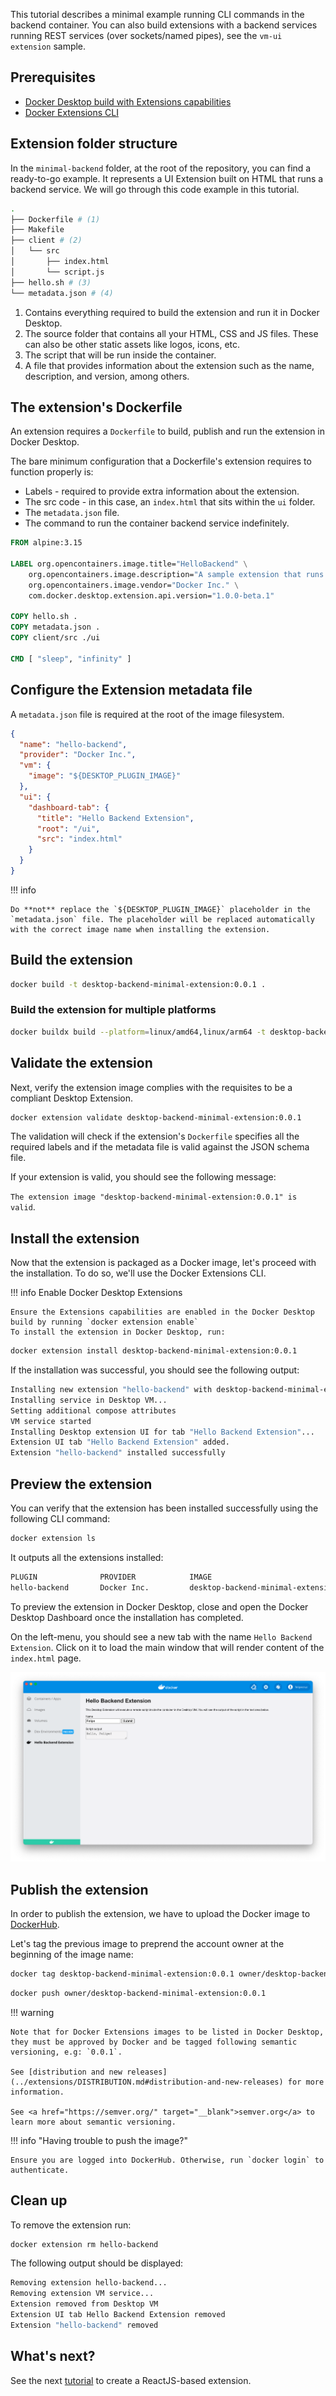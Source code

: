 This tutorial describes a minimal example running CLI commands in the backend container. You can also build extensions with a backend services running REST services (over sockets/named pipes), see the `vm-ui extension` sample.

## Prerequisites

- [Docker Desktop build with Extensions capabilities](https://github.com/docker/desktop-extension-samples/releases/)
- [Docker Extensions CLI](https://github.com/docker/desktop-extension-samples/releases/)

## Extension folder structure

In the `minimal-backend` folder, at the root of the repository, you can find a ready-to-go example. It represents a UI Extension built on HTML that runs a backend service. We will go through this code example in this tutorial.

```bash
.
├── Dockerfile # (1)
├── Makefile
├── client # (2)
│   └── src
│       ├── index.html
│       └── script.js
├── hello.sh # (3)
└── metadata.json # (4)
```

1. Contains everything required to build the extension and run it in Docker Desktop.
2. The source folder that contains all your HTML, CSS and JS files. These can also be other static assets like logos, icons, etc.
3. The script that will be run inside the container.
4. A file that provides information about the extension such as the name, description, and version, among others.

## The extension's Dockerfile

An extension requires a `Dockerfile` to build, publish and run the extension in Docker Desktop.

The bare minimum configuration that a Dockerfile's extension requires to function properly is:

- Labels - required to provide extra information about the extension.
- The src code - in this case, an `index.html` that sits within the `ui` folder.
- The `metadata.json` file.
- The command to run the container backend service indefinitely.

```Dockerfile title="Dockerfile" linenums="1"
FROM alpine:3.15

LABEL org.opencontainers.image.title="HelloBackend" \
    org.opencontainers.image.description="A sample extension that runs a shell script inside a container's Desktop VM." \
    org.opencontainers.image.vendor="Docker Inc." \
    com.docker.desktop.extension.api.version="1.0.0-beta.1"

COPY hello.sh .
COPY metadata.json .
COPY client/src ./ui

CMD [ "sleep", "infinity" ]
```

## Configure the Extension metadata file

A `metadata.json` file is required at the root of the image filesystem.

```json title="metadata.json" linenums="1"
{
  "name": "hello-backend",
  "provider": "Docker Inc.",
  "vm": {
    "image": "${DESKTOP_PLUGIN_IMAGE}"
  },
  "ui": {
    "dashboard-tab": {
      "title": "Hello Backend Extension",
      "root": "/ui",
      "src": "index.html"
    }
  }
}
```

!!! info

    Do **not** replace the `${DESKTOP_PLUGIN_IMAGE}` placeholder in the `metadata.json` file. The placeholder will be replaced automatically with the correct image name when installing the extension.

## Build the extension

```bash
docker build -t desktop-backend-minimal-extension:0.0.1 .
```

### Build the extension for multiple platforms

```bash
docker buildx build --platform=linux/amd64,linux/arm64 -t desktop-backend-minimal-extension:0.0.1 .
```

## Validate the extension

Next, verify the extension image complies with the requisites to be a compliant Desktop Extension.

```bash
docker extension validate desktop-backend-minimal-extension:0.0.1
```

The validation will check if the extension's `Dockerfile` specifies all the required labels and if the metadata file is valid against the JSON schema file.

If your extension is valid, you should see the following message:

`The extension image "desktop-backend-minimal-extension:0.0.1" is valid`.

## Install the extension

Now that the extension is packaged as a Docker image, let's proceed with the installation. To do so, we'll use the Docker Extensions CLI.

!!! info Enable Docker Desktop Extensions

    Ensure the Extensions capabilities are enabled in the Docker Desktop build by running `docker extension enable`
    To install the extension in Docker Desktop, run:

```bash
docker extension install desktop-backend-minimal-extension:0.0.1
```

If the installation was successful, you should see the following output:

```bash
Installing new extension "hello-backend" with desktop-backend-minimal-extension:0.0.1 ...
Installing service in Desktop VM...
Setting additional compose attributes
VM service started
Installing Desktop extension UI for tab "Hello Backend Extension"...
Extension UI tab "Hello Backend Extension" added.
Extension "hello-backend" installed successfully
```

## Preview the extension

You can verify that the extension has been installed successfully using the following CLI command:

```bash
docker extension ls
```

It outputs all the extensions installed:

```bash
PLUGIN              PROVIDER            IMAGE                           UI                      VM      HOST
hello-backend       Docker Inc.         desktop-backend-minimal-extension:0.0.1   1 tab(Hello Backend Extension)   Running(1)          -
```

To preview the extension in Docker Desktop, close and open the Docker Desktop Dashboard once the installation has completed.

On the left-menu, you should see a new tab with the name `Hello Backend Extension`. Click on it to load the main window that will render content of the `index.html` page.

![Backend Hello Extension](images/backend-minimal-extension.png)

## Publish the extension

In order to publish the extension, we have to upload the Docker image to [DockerHub](https://hub.docker.com).

Let's tag the previous image to preprend the account owner at the beginning of the image name:

```bash
docker tag desktop-backend-minimal-extension:0.0.1 owner/desktop-backend-minimal-extension:0.0.1
```

```bash
docker push owner/desktop-backend-minimal-extension:0.0.1
```

!!! warning

    Note that for Docker Extensions images to be listed in Docker Desktop, they must be approved by Docker and be tagged following semantic versioning, e.g: `0.0.1`.

    See [distribution and new releases](../extensions/DISTRIBUTION.md#distribution-and-new-releases) for more information.

    See <a href="https://semver.org/" target="__blank">semver.org</a> to learn more about semantic versioning.

!!! info "Having trouble to push the image?"

    Ensure you are logged into DockerHub. Otherwise, run `docker login` to authenticate.

## Clean up

To remove the extension run:

```bash
docker extension rm hello-backend
```

The following output should be displayed:

```bash
Removing extension hello-backend...
Removing extension VM service...
Extension removed from Desktop VM
Extension UI tab Hello Backend Extension removed
Extension "hello-backend" removed
```

## What's next?

See the next [tutorial](../react-extension) to create a ReactJS-based extension.
